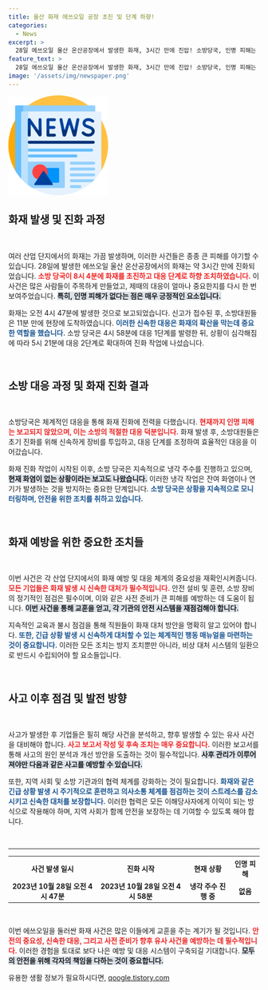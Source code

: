 ```yaml
---
title: 울산 화재 에쓰오일 공장 초진 및 단계 하향!
categories:
  - News
excerpt: >
  28일 에쓰오일 울산 온산공장에서 발생한 화재, 3시간 만에 진압! 소방당국, 인명 피해는 없지만 긴장감이 감도는 현장. 속보로 전하는 진화 과정과 화재 원인, 자세히 알아보세요!
feature_text: >
  28일 에쓰오일 울산 온산공장에서 발생한 화재, 3시간 만에 진압! 소방당국, 인명 피해는 없지만 긴장감이 감도는 현장. 속보로 전하는 진화 과정과 화재 원인, 자세히 알아보세요!
image: '/assets/img/newspaper.png'
---
```


<p><img src="/assets/img/newspaper.png" alt="kimp 속보" /></p>

<h2 data-ke-size="size26">화재 발생 및 진화 과정</h2>

<p data-ke-size="size16">&nbsp;</p>

<p>여러 산업 단지에서의 화재는 가끔 발생하며, 이러한 사건들은 종종 큰 피해를 야기할 수 있습니다. 28일에 발생한 에쓰오일 울산 온산공장에서의 화재는 약 3시간 만에 진화되었습니다. <b><span style="color: #ee2323;">소방 당국이 8시 4분에 화재를 초진하고 대응 단계로 하향 조치하였습니다.</span></b> 이 사건은 많은 사람들이 주목하게 만들었고, 제때의 대응이 얼마나 중요한지를 다시 한 번 보여주었습니다. <b><span style="background-color: #21538527;">특히, 인명 피해가 없다는 점은 매우 긍정적인 요소입니다.</span></b></p>

<p>화재는 오전 4시 47분에 발생한 것으로 보고되었습니다. 신고가 접수된 후, 소방대원들은 11분 만에 현장에 도착하였습니다. <b><span style="color: #1a5490;">이러한 신속한 대응은 화재의 확산을 막는데 중요한 역할을 했습니다.</span></b> 소방 당국은 4시 58분에 대응 1단계를 발령한 뒤, 상황이 심각해짐에 따라 5시 21분에 대응 2단계로 확대하여 진화 작업에 나섰습니다. </p>

<p data-ke-size="size16">&nbsp;</p>

<h2 data-ke-size="size26">소방 대응 과정 및 화재 진화 결과</h2>

<p data-ke-size="size16">&nbsp;</p>

<p>소방당국은 체계적인 대응을 통해 화재 진화에 전력을 다했습니다. <b><span style="color: #ee2323;">현재까지 인명 피해는 보고되지 않았으며, 이는 소방의 적절한 대응 덕분입니다.</span></b> 화재 발생 후, 소방대원들은 초기 진화를 위해 신속하게 장비를 투입하고, 대응 단계를 조정하여 효율적인 대응을 이어갔습니다. </p>

<p>화재 진화 작업이 시작된 이후, 소방 당국은 지속적으로 냉각 주수를 진행하고 있으며, <b><span style="background-color: #21538527;">현재 화염이 없는 상황이라는 보고도 나왔습니다.</span></b> 이러한 냉각 작업은 잔여 화염이나 연기가 발생하는 것을 방지하는 중요한 단계입니다. <b><span style="color: #1a5490;">소방 당국은 상황을 지속적으로 모니터링하며, 안전을 위한 조치를 취하고 있습니다.</span></b></p>

<p data-ke-size="size16">&nbsp;</p>

<h2 data-ke-size="size26">화재 예방을 위한 중요한 조치들</h2>

<p data-ke-size="size16">&nbsp;</p>

<p>이번 사건은 각 산업 단지에서의 화재 예방 및 대응 체계의 중요성을 재확인시켜줍니다. <b><span style="color: #ee2323;">모든 기업들은 화재 발생 시 신속한 대처가 필수적입니다.</span></b> 안전 설비 및 훈련, 소방 장비의 정기적인 점검은 필수이며, 이와 같은 사전 준비가 큰 피해를 예방하는 데 도움이 됩니다. <b><span style="background-color: #21538527;">이번 사건을 통해 교훈을 얻고, 각 기관의 안전 시스템을 재점검해야 합니다.</span></b></p>

<p>지속적인 교육과 불시 점검을 통해 직원들이 화재 대처 방안을 명확히 알고 있어야 합니다. <b><span style="color: #1a5490;">또한, 긴급 상황 발생 시 신속하게 대처할 수 있는 체계적인 행동 매뉴얼을 마련하는 것이 중요합니다.</span></b> 이러한 모든 조치는 방지 조치뿐만 아니라, 비상 대처 시스템의 일환으로 반드시 수립되어야 할 요소들입니다.</p>

<p data-ke-size="size16">&nbsp;</p>

<h2 data-ke-size="size26">사고 이후 점검 및 발전 방향</h2>

<p data-ke-size="size16">&nbsp;</p>

<p>사고가 발생한 후 기업들은 필히 해당 사건을 분석하고, 향후 발생할 수 있는 유사 사건을 대비해야 합니다. <b><span style="color: #ee2323;">사고 보고서 작성 및 후속 조치는 매우 중요합니다.</span></b> 이러한 보고서를 통해 사고의 원인 분석과 개선 방안을 도출하는 것이 필수적입니다. <b><span style="background-color: #21538527;">사후 관리가 이루어져야만 다음과 같은 사고를 예방할 수 있습니다.</span></b></p>

<p>또한, 지역 사회 및 소방 기관과의 협력 체계를 강화하는 것이 필요합니다. <b><span style="color: #1a5490;">화재와 같은 긴급 상황 발생 시 주기적으로 훈련하고 의사소통 체계를 점검하는 것이 스트레스를 감소시키고 신속한 대처를 보장합니다.</span></b> 이러한 협력은 모든 이해당사자에게 이익이 되는 방식으로 작용해야 하며, 지역 사회가 함께 안전을 보장하는 데 기여할 수 있도록 해야 합니다.</p>

<p data-ke-size="size16">&nbsp;</p>

<hr>

<table style="width: 100%; border-collapse: collapse;">
<tr>
<th style="text-align: center;">사건 발생 일시</th>
<th style="text-align: center;">진화 시작</th>
<th style="text-align: center;">현재 상황</th>
<th style="text-align: center;">인명 피해</th>
</tr>
<tr>
<td style="text-align: center; height: 17px;"><b>2023년 10월 28일 오전 4시 47분</b></td>
<td style="text-align: center; height: 17px;"><b>2023년 10월 28일 오전 4시 58분</b></td>
<td style="text-align: center; height: 17px;"><b>냉각 주수 진행 중</b></td>
<td style="text-align: center; height: 17px;"><b>없음</b></td>
</tr>
</table>

<p data-ke-size="size16">&nbsp;</p>

<p>이번 에쓰오일을 둘러싼 화재 사건은 많은 이들에게 교훈을 주는 계기가 될 것입니다. <b><span style="color: #ee2323;">안전의 중요성, 신속한 대응, 그리고 사전 준비가 향후 유사 사건을 예방하는 데 필수적입니다.</span></b> 이러한 경험을 토대로 보다 나은 예방 및 대응 시스템이 구축되길 기대합니다. <b><span style="background-color: #21538527;">모두의 안전을 위해 각자의 책임을 다하는 것이 중요합니다.</span></b></p>
유용한 생활 정보가 필요하시다면, <a href="https://qoogle.tistory.com" rel="dofollow">qoogle.tistory.com</a>


